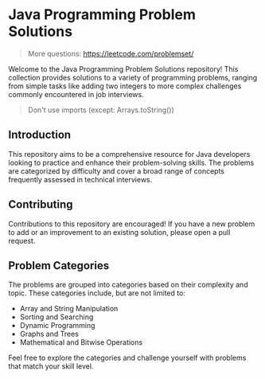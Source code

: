 # Java Programming Problem Solutions

> More questions: https://leetcode.com/problemset/

Welcome to the Java Programming Problem Solutions repository! 
This collection provides solutions to a variety of programming problems, ranging from simple tasks like adding two integers to more complex challenges commonly encountered in job interviews.

> Don't use imports (except: Arrays.toString())

## Introduction

This repository aims to be a comprehensive resource for Java developers looking to practice and enhance their problem-solving skills. The problems are categorized by difficulty and cover a broad range of concepts frequently assessed in technical interviews.


## Contributing

Contributions to this repository are encouraged! If you have a new problem to add or an improvement to an existing solution, please open a pull request.


## Problem Categories

The problems are grouped into categories based on their complexity and topic. These categories include, but are not limited to:

- Array and String Manipulation
- Sorting and Searching
- Dynamic Programming
- Graphs and Trees
- Mathematical and Bitwise Operations

Feel free to explore the categories and challenge yourself with problems that match your skill level.
